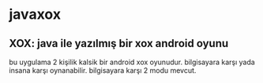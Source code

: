 # javaxox

## XOX: java ile yazılmış bir xox android oyunu
bu uygulama 2 kişilik kalsik bir android xox oyunudur. bilgisayara karşı yada insana karşı oynanabilir. bilgisayara karşı 2 modu mevcut.
